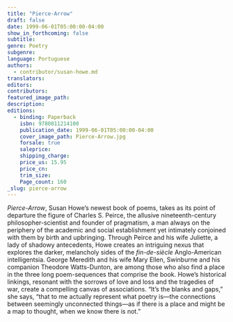 ```yaml
---
title: "Pierce-Arrow"
draft: false
date: 1999-06-01T05:00:00-04:00
show_in_forthcoming: false
subtitle:
genre: Poetry
subgenre:
language: Portuguese
authors:
  - contributor/susan-howe.md
translators:
editors:
contributors:
featured_image_path:
description:
editions:
  - binding: Paperback
    isbn: 9780811214100
    publication_date: 1999-06-01T05:00:00-04:00
    cover_image_path: Pierce-Arrow.jpg
    forsale: true
    saleprice:
    shipping_charge:
    price_us: 15.95
    price_cn:
    trim_size:
    Page_count: 160
_slug: pierce-arrow
---
```


_Pierce-Arrow_, Susan Howe’s newest book of poems, takes as its point of departure the figure of Charles S. Peirce, the allusive nineteenth-century philosopher-scientist and founder of pragmatism, a man always on the periphery of the academic and social establishment yet intimately conjoined with them by birth and upbringing. Through Peirce and his wife Juliette, a lady of shadowy antecedents, Howe creates an intriguing nexus that explores the darker, melancholy sides of the _fin-de-siècle_ Anglo-American intelligentsia. George Meredith and his wife Mary Ellen, Swinburne and his companion Theodore Watts-Dunton, are among those who also find a place in the three long poem-sequences that comprise the book. Howe’s historical linkings, resonant with the sorrows of love and loss and the tragedies of war, create a compelling canvas of associations. “It’s the blanks and gaps,” she says, “that to me actually represent what poetry is—the connections between seemingly unconnected things—as if there is a place and might be a map to thought, when we know there is not.”

